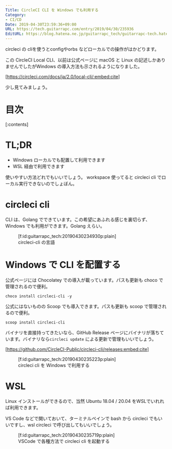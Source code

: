 ```yaml
---
Title: CircleCI CLI を Windows でも利用する
Category:
- CI/CD
Date: 2019-04-30T23:59:36+09:00
URL: https://tech.guitarrapc.com/entry/2019/04/30/235936
EditURL: https://blog.hatena.ne.jp/guitarrapc_tech/guitarrapc-tech.hatenablog.com/atom/entry/17680117127012122446
---
```


circleci の cliを使うとconfigやorbs などローカルでの操作がはかどります。

この CircleCI Local CLI、以前は公式ページに macOS と Linux の記述しかありませんでしたがWindows の導入方法も示されるようになりました。

[https://circleci.com/docs/ja/2.0/local-cli/:embed:cite]

少し見てみましょう。


# 目次

[:contents]

# TL;DR

* Windows ローカルでも配置して利用できます
* WSL 経由で利用できます

使いやすい方法どれでもいいでしょう。
workspace 使ってると circleci cli でローカル実行できないのでしょぼん。

# circleci cli

CLI は、Golang でできています。この希望にあふれる感じを裏切らず、Windows でも利用ができます。Golang えらい。

<figure class="figure-image figure-image-fotolife" title="circleci-cli の言語">[f:id:guitarrapc_tech:20190430234930p:plain]<figcaption>circleci-cli の言語</figcaption></figure>


# Windows で CLI を配置する

公式ページには Chocolatey での導入が載っています。パスも更新も choco で管理されるので便利。

```
choco install circleci-cli -y
```

公式にはないものの Scoop でも導入できます。パスも更新も scoop で管理されるので便利。

```
scoop install circleci-cli
```

バイナリを直接持ってきたいなら、GitHub Release ページにバイナリが落ちています。バイナリなら`circleci update` による更新で管理もいいでしょう。

[https://github.com/CircleCI-Public/circleci-cli/releases:embed:cite]

<figure class="figure-image figure-image-fotolife" title="circleci cli を Windows で利用する">[f:id:guitarrapc_tech:20190430235223p:plain]<figcaption>circleci cli を Windows で利用する</figcaption></figure>

# WSL

Linux インストールができるので、当然 Ubuntu 18.04 / 20.04 をWSLでいれれば利用できます。

VS Code などで開いておいて、ターミナルペインで bash から circleci でもいいですし、wsl circleci で呼び出してもいいでしょう。

<figure class="figure-image figure-image-fotolife" title="VSCode で各種方法で circleci cli を起動する">[f:id:guitarrapc_tech:20190430235719p:plain]<figcaption>VSCode で各種方法で circleci cli を起動する</figcaption></figure>
